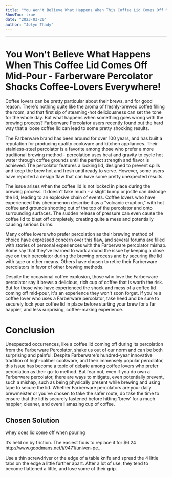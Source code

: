 ```yaml
---
title: "You Won't Believe What Happens When This Coffee Lid Comes Off Mid-Pour - Farberware Percolator Shocks Coffee-Lovers Everywhere!"
ShowToc: true 
date: "2023-03-20"
author: "Jolyn Thady"
---
```

*****
# You Won't Believe What Happens When This Coffee Lid Comes Off Mid-Pour - Farberware Percolator Shocks Coffee-Lovers Everywhere!

Coffee lovers can be pretty particular about their brews, and for good reason. There's nothing quite like the aroma of freshly-brewed coffee filling the room, and that first sip of steaming-hot deliciousness can set the tone for the whole day. But what happens when something goes wrong with the brewing process? Farberware Percolator users recently found out the hard way that a loose coffee lid can lead to some pretty shocking results.

The Farberware brand has been around for over 100 years, and has built a reputation for producing quality cookware and kitchen appliances. Their stainless-steel percolator is a favorite among those who prefer a more traditional brewing method - percolation uses heat and gravity to cycle hot water through coffee grounds until the perfect strength and flavor is achieved. The percolator features a locking lid, designed to prevent spills and keep the brew hot and fresh until ready to serve. However, some users have reported a design flaw that can have some pretty unexpected results.

The issue arises when the coffee lid is not locked in place during the brewing process. It doesn't take much - a slight bump or jostle can dislodge the lid, leading to an explosive chain of events. Coffee lovers who have experienced this phenomenon describe it as a "volcanic eruption," with hot coffee and grounds shooting out of the top of the percolator and onto surrounding surfaces. The sudden release of pressure can even cause the coffee lid to blast off completely, creating quite a mess and potentially causing serious burns.

Many coffee lovers who prefer percolation as their brewing method of choice have expressed concern over this flaw, and several forums are filled with stories of personal experiences with the Farberware percolator mishap. Some say that they've learned to work around the issue by keeping a close eye on their percolator during the brewing process and by securing the lid with tape or other means. Others have chosen to retire their Farberware percolators in favor of other brewing methods.

Despite the occasional coffee explosion, those who love the Farberware percolator say it brews a delicious, rich cup of coffee that is worth the risk. But for those who have experienced the shock and mess of a coffee lid coming off mid-pour, it's an experience they won't soon forget. If you're a coffee lover who uses a Farberware percolator, take heed and be sure to securely lock your coffee lid in place before starting your brew for a far happier, and less surprising, coffee-making experience. 

# Conclusion

Unexpected occurrences, like a coffee lid coming off during its percolation from the Farberware Percolator, shake us out of our norm and can be both surprising and painful. Despite Farberware's hundred-year innovative tradition of high-caliber cookware, and their immensely popular percolator, this issue has become a topic of debate among coffee lovers who prefer percolation as their go-to method. But fear not, even if you do own a Farberware percolator, there are ways to mitigate, even potentially prevent, such a mishap, such as being physically present while brewing and using tape to secure the lid. Whether Farberware percolators are your daily brewmeister or you've chosen to take the safer route, do take the time to ensure that the lid is securely fastened before hitting 'brew' for a much happier, cleaner, and overall amazing cup of coffee.


## Chosen Solution
 whey does lid come off when pouring

 It’s held on by friction.  The easiest fix is to replace it for $6.24
http://www.goodmans.net/i/9471/univen-pe...

 Use a thin screwdriver or the edge of a table knife and spread the 4 little tabs on the edge a little further apart.
After a lot of use, they tend to become flattened a little, and lose some of their grip.




